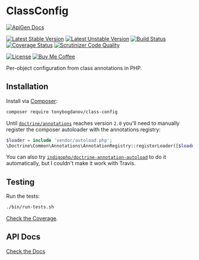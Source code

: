 # ClassConfig

[![ApiGen Docs](https://img.shields.io/badge/ApiGen-Docs-053368.svg)](https://tonybogdanov.github.io/class-config/docs)

[![Latest Stable Version](https://poser.pugx.org/tonybogdanov/class-config/v/stable?format=flat)](https://packagist.org/packages/tonybogdanov/class-config)
[![Latest Unstable Version](https://poser.pugx.org/tonybogdanov/class-config/v/unstable?format=flat)](https://packagist.org/packages/tonybogdanov/class-config)
[![Build Status](https://travis-ci.org/TonyBogdanov/class-config.svg?branch=master)](https://travis-ci.org/TonyBogdanov/class-config)
[![Coverage Status](https://coveralls.io/repos/github/TonyBogdanov/class-config/badge.svg?branch=master)](https://coveralls.io/github/TonyBogdanov/class-config?branch=master)
[![Scrutinizer Code Quality](https://scrutinizer-ci.com/g/TonyBogdanov/class-config/badges/quality-score.png?b=master)](https://scrutinizer-ci.com/g/TonyBogdanov/class-config/?branch=master)

[![License](https://poser.pugx.org/tonybogdanov/class-config/license?format=flat)](https://packagist.org/packages/tonybogdanov/class-config)
[![Buy Me Coffee](https://img.shields.io/badge/buy_me-coffee-00cae9.svg)](http://ko-fi.co/1236KUKJNC96B)

Per-object configuration from class annotations in PHP.

## Installation

Install via [Composer](https://getcomposer.org):

```sh
composer require tonybogdanov/class-config
```

Until [`doctrine/annotations`](https://github.com/doctrine/annotations) reaches version `2.0` you'll need to manually register the composer autoloader with the annotations registry:

```php
$loader = include 'vendor/autoload.php';
\Doctrine\Common\Annotations\AnnotationRegistry::registerLoader([$loader, 'loadClass']);
```

You can also try [`indigophp/doctrine-annotation-autoload`](https://github.com/indigophp/doctrine-annotation-autoload) to do it automatically, but I couldn't make it work with Travis.

## Testing

Run the tests:

```sh
./bin/run-tests.sh
```

[Check the Coverage](https://tonybogdanov.github.io/class-config/coverage/).

## API Docs

[Check the Docs](https://tonybogdanov.github.io/class-config/docs/)